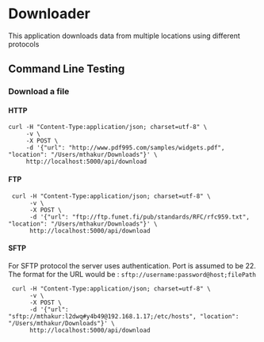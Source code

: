 # Downloader
This application downloads data from multiple locations using different protocols

## Command Line Testing

### Download a file

#### HTTP

    curl -H "Content-Type:application/json; charset=utf-8" \
         -v \
         -X POST \
         -d '{"url": "http://www.pdf995.com/samples/widgets.pdf", "location": "/Users/mthakur/Downloads"}' \
         http://localhost:5000/api/download
         
#### FTP

     curl -H "Content-Type:application/json; charset=utf-8" \
          -v \
          -X POST \
          -d '{"url": "ftp://ftp.funet.fi/pub/standards/RFC/rfc959.txt", "location": "/Users/mthakur/Downloads"}' \
          http://localhost:5000/api/download
          
#### SFTP

For SFTP protocol the server uses authentication. Port is assumed to be 22. The format for the URL would be :
`sftp://username:password@host;filePath`


     curl -H "Content-Type:application/json; charset=utf-8" \
          -v \
          -X POST \
          -d '{"url": "sftp://mthakur:l2dwq#y4b49@192.168.1.17;/etc/hosts", "location": "/Users/mthakur/Downloads"}' \
          http://localhost:5000/api/download
